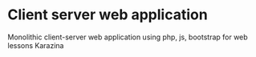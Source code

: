 # Client server web application
Monolithic client-server web application using php, js, bootstrap for web lessons Karazina
